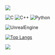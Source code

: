 <img src="https://capsule-render.vercel.app/api?type=waving&color=CCFF33&height=150&section=header&text=HyeonLang's%Github&fontColor=FFFAFA&fontSize=40&fontAlignY=30" />

![C](https://img.shields.io/badge/C-00599C?style=for-the-badge&logo=c&logoColor=white)
![C++](https://img.shields.io/badge/C%2B%2B-00599C?style=for-the-badge&logo=c%2B%2B&logoColor=white)
![Python](https://img.shields.io/badge/Python-14354C?style=for-the-badge&logo=python&logoColor=white)

![UnrealEngine](https://img.shields.io/badge/unrealengine-%23313131.svg?style=for-the-badge&logo=unrealengine&logoColor=white)

[![Top Langs](https://github-readme-stats.vercel.app/api/top-langs/?username=HyeonLang)](https://github.com/anuraghazra/github-readme-stats)


<img src="https://capsule-render.vercel.app/api?type=waving&color=CCFF33&height=150&section=footer" />
